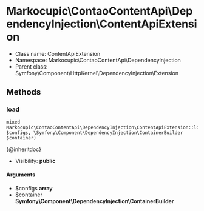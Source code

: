 Markocupic\ContaoContentApi\DependencyInjection\ContentApiExtension
===============






* Class name: ContentApiExtension
* Namespace: Markocupic\ContaoContentApi\DependencyInjection
* Parent class: Symfony\Component\HttpKernel\DependencyInjection\Extension







Methods
-------


### load

    mixed Markocupic\ContaoContentApi\DependencyInjection\ContentApiExtension::load(array $configs, \Symfony\Component\DependencyInjection\ContainerBuilder $container)

{@inheritdoc}



* Visibility: **public**


#### Arguments
* $configs **array**
* $container **Symfony\Component\DependencyInjection\ContainerBuilder**


